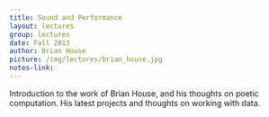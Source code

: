 ```yaml
---
title: Sound and Performance
layout: lectures
group: lectures
date: Fall 2013
author: Brian House
picture: /img/lectures/brian_house.jpg
notes-link:
---
```

Introduction to the work of Brian House, and his thoughts on poetic computation. His latest projects and thoughts on working with data.